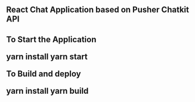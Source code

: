 <h2>React Chat Application based on Pusher Chatkit API<h2>
  
<p>To Start the Application</p>

yarn install
yarn start


<p>To Build and deploy</p>

yarn install
yarn build
